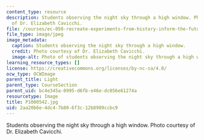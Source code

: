 ```yaml
---
content_type: resource
description: Students observing the night sky through a high window. Photo courtesy
  of Dr. Elizabeth Cavicchi.
file: /courses/ec-050-recreate-experiments-from-history-inform-the-future-from-the-past-galileo-january-iap-2010/2aa20b6e4dc47b806f3c12b8989ccbc9_P1000542.jpg
file_type: image/jpeg
image_metadata:
  caption: Students observing the night sky through a high window.
  credit: Photo courtesy of Dr. Elizabeth Cavicchi.
  image-alt: Photo of students observing the night sky through a high window.
learning_resource_types: []
license: https://creativecommons.org/licenses/by-nc-sa/4.0/
ocw_type: OCWImage
parent_title: Light
parent_type: CourseSection
parent_uid: bc4e345a-0995-d6fb-e46e-dc056e61274a
resourcetype: Image
title: P1000542.jpg
uid: 2aa20b6e-4dc4-7b80-6f3c-12b8989ccbc9
---
```

Students observing the night sky through a high window. Photo courtesy of Dr. Elizabeth Cavicchi.